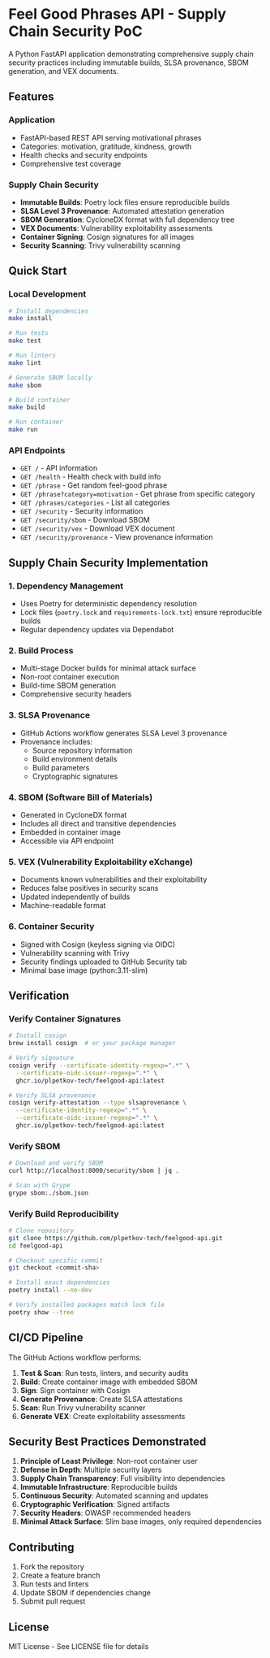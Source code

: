 # Feel Good Phrases API - Supply Chain Security PoC

A Python FastAPI application demonstrating comprehensive supply chain security practices including immutable builds, SLSA provenance, SBOM generation, and VEX documents.

## Features

### Application
- FastAPI-based REST API serving motivational phrases
- Categories: motivation, gratitude, kindness, growth
- Health checks and security endpoints
- Comprehensive test coverage

### Supply Chain Security
- **Immutable Builds**: Poetry lock files ensure reproducible builds
- **SLSA Level 3 Provenance**: Automated attestation generation
- **SBOM Generation**: CycloneDX format with full dependency tree
- **VEX Documents**: Vulnerability exploitability assessments
- **Container Signing**: Cosign signatures for all images
- **Security Scanning**: Trivy vulnerability scanning

## Quick Start

### Local Development
```bash
# Install dependencies
make install

# Run tests
make test

# Run linters
make lint

# Generate SBOM locally
make sbom

# Build container
make build

# Run container
make run
```

### API Endpoints
- `GET /` - API information
- `GET /health` - Health check with build info
- `GET /phrase` - Get random feel-good phrase
- `GET /phrase?category=motivation` - Get phrase from specific category
- `GET /phrases/categories` - List all categories
- `GET /security` - Security information
- `GET /security/sbom` - Download SBOM
- `GET /security/vex` - Download VEX document
- `GET /security/provenance` - View provenance information

## Supply Chain Security Implementation

### 1. Dependency Management
- Uses Poetry for deterministic dependency resolution
- Lock files (`poetry.lock` and `requirements-lock.txt`) ensure reproducible builds
- Regular dependency updates via Dependabot

### 2. Build Process
- Multi-stage Docker builds for minimal attack surface
- Non-root container execution
- Build-time SBOM generation
- Comprehensive security headers

### 3. SLSA Provenance
- GitHub Actions workflow generates SLSA Level 3 provenance
- Provenance includes:
  - Source repository information
  - Build environment details
  - Build parameters
  - Cryptographic signatures

### 4. SBOM (Software Bill of Materials)
- Generated in CycloneDX format
- Includes all direct and transitive dependencies
- Embedded in container image
- Accessible via API endpoint

### 5. VEX (Vulnerability Exploitability eXchange)
- Documents known vulnerabilities and their exploitability
- Reduces false positives in security scans
- Updated independently of builds
- Machine-readable format

### 6. Container Security
- Signed with Cosign (keyless signing via OIDC)
- Vulnerability scanning with Trivy
- Security findings uploaded to GitHub Security tab
- Minimal base image (python:3.11-slim)

## Verification

### Verify Container Signatures
```bash
# Install cosign
brew install cosign  # or your package manager

# Verify signature
cosign verify --certificate-identity-regexp=".*" \
  --certificate-oidc-issuer-regexp=".*" \
  ghcr.io/plpetkov-tech/feelgood-api:latest

# Verify SLSA provenance
cosign verify-attestation --type slsaprovenance \
  --certificate-identity-regexp=".*" \
  --certificate-oidc-issuer-regexp=".*" \
  ghcr.io/plpetkov-tech/feelgood-api:latest
```

### Verify SBOM
```bash
# Download and verify SBOM
curl http://localhost:8000/security/sbom | jq .

# Scan with Grype
grype sbom:./sbom.json
```

### Verify Build Reproducibility
```bash
# Clone repository
git clone https://github.com/plpetkov-tech/feelgood-api.git
cd feelgood-api

# Checkout specific commit
git checkout <commit-sha>

# Install exact dependencies
poetry install --no-dev

# Verify installed packages match lock file
poetry show --tree
```

## CI/CD Pipeline

The GitHub Actions workflow performs:
1. **Test & Scan**: Run tests, linters, and security audits
2. **Build**: Create container image with embedded SBOM
3. **Sign**: Sign container with Cosign
4. **Generate Provenance**: Create SLSA attestations
5. **Scan**: Run Trivy vulnerability scanner
6. **Generate VEX**: Create exploitability assessments

## Security Best Practices Demonstrated

1. **Principle of Least Privilege**: Non-root container user
2. **Defense in Depth**: Multiple security layers
3. **Supply Chain Transparency**: Full visibility into dependencies
4. **Immutable Infrastructure**: Reproducible builds
5. **Continuous Security**: Automated scanning and updates
6. **Cryptographic Verification**: Signed artifacts
7. **Security Headers**: OWASP recommended headers
8. **Minimal Attack Surface**: Slim base images, only required dependencies

## Contributing

1. Fork the repository
2. Create a feature branch
3. Run tests and linters
4. Update SBOM if dependencies change
5. Submit pull request

## License

MIT License - See LICENSE file for details
